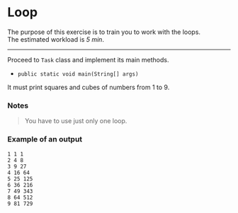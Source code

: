 # Loop

The purpose of this exercise is to train you to work with the loops.  
The estimated workload is *5 min*.

***

Proceed to `Task` class and implement its main methods.  

* `public static void main(String[] args)`  

It must print squares and cubes of numbers from 1 to 9.  

### Notes

> You have to use just only one loop.

### Example of an output

```
1 1 1
2 4 8
3 9 27
4 16 64
5 25 125
6 36 216
7 49 343
8 64 512
9 81 729
```
